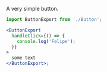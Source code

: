 A very simple button.

```jsx
import ButtonExport from './Button';

<ButtonExport
  handleClick={() => {
    console.log('Felipe');
  }}
>
  some text
</ButtonExport>;
```
